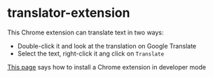 # translator-extension

This Chrome extension can translate text in two ways:
- Double-click it and look at the translation on Google Translate
- Select the text, right-click it ang click on `Translate`

[This page](https://developer.chrome.com/extensions/getstarted#manifest) says how to install a Chrome extension in developer mode
